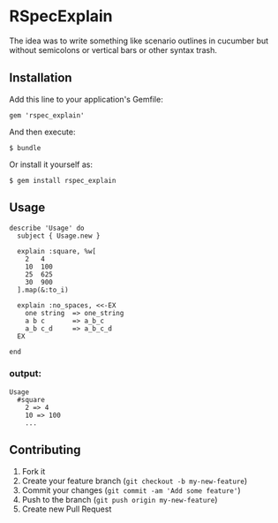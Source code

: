 # RSpecExplain

The idea was to write something like scenario outlines in cucumber but without semicolons or vertical bars or other syntax trash.

## Installation

Add this line to your application's Gemfile:

    gem 'rspec_explain'

And then execute:

    $ bundle

Or install it yourself as:

    $ gem install rspec_explain

## Usage

    describe 'Usage' do
      subject { Usage.new }
             
      explain :square, %w[
        2   4
        10  100
        25  625
        30  900
      ].map(&:to_i)
            
      explain :no_spaces, <<-EX
        one string  => one_string
        a b c       => a_b_c
        a_b c_d     => a_b_c_d
      EX 
            
    end

### output:

    Usage
      #square
        2 => 4
        10 => 100
        ...


## Contributing

1. Fork it
2. Create your feature branch (`git checkout -b my-new-feature`)
3. Commit your changes (`git commit -am 'Add some feature'`)
4. Push to the branch (`git push origin my-new-feature`)
5. Create new Pull Request
